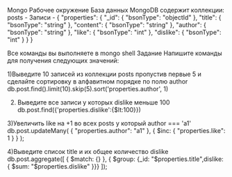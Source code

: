
Mongo
Рабочее окружение
База данных MongoDB содержит коллекции:
posts - Записи - 
{
  "properties": {
    "_id": { "bsonType": "objectId" },
    "title": { "bsonType": "string" },
    "content": { "bsonType": "string" },
    "author": { "bsonType": "string" },
    "like": { "bsonType": "int" },
    "dislike": { "bsonType": "int" }
  }
}

Все команды вы выполняете в mongo shell
Задание
Напишите команды для получения следующих значений:

1)Выведите 10 записей из коллекции posts пропустив первые 5 и сделайте сортировку в алфавитном порядке по полю author db.post.find().limit(10).skip(5).sort('properties.author', 1)

2) Выведите все записи у которых dislike меньше  100
db.post.find({'properties.dislike':{$lt:100}})

3)Увеличить like на +1 во всех posts  у который author  === 'a1' 
db.post.updateMany(
  	{ "properties.author": "a1" },
  	{ $inc: { "properties.like": 1 } }
   );
   
4)Выведите список title и их общее количество dislike
 db.post.aggregate([
  	{ $match: {} },
  	{ $group: {_id: "$properties.title",dislike: { $sum: "$properties.dislike" }}}
   ]);